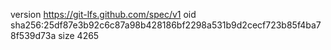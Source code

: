 version https://git-lfs.github.com/spec/v1
oid sha256:25df87e3b92c6c87a98b428186bf2298a531b9d2cecf723b85f4ba78f539d73a
size 4265
